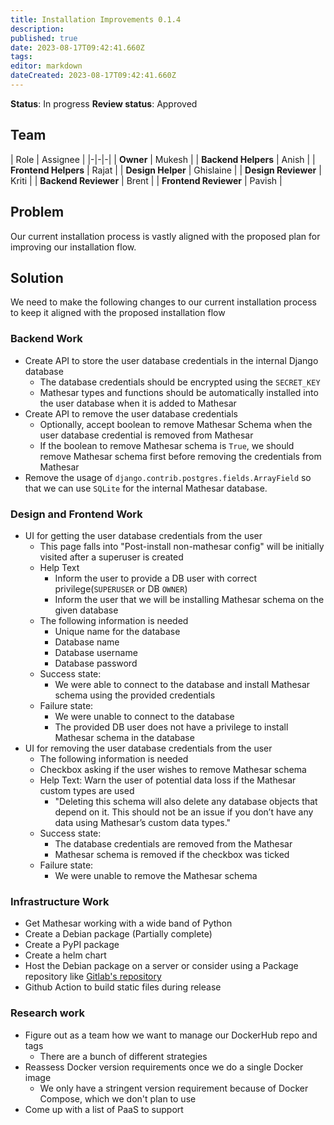 ```yaml
---
title: Installation Improvements 0.1.4
description: 
published: true
date: 2023-08-17T09:42:41.660Z
tags: 
editor: markdown
dateCreated: 2023-08-17T09:42:41.660Z
---
```


**Status**: In progress
**Review status**: Approved

## Team
| Role | Assignee |
|-|-|-|
| **Owner** | Mukesh |
| **Backend Helpers** | Anish |
| **Frontend Helpers** | Rajat |
| **Design Helper** | Ghislaine |
| **Design Reviewer** | Kriti |
| **Backend Reviewer** | Brent |
| **Frontend Reviewer** | Pavish |


## Problem
Our current installation process is vastly aligned with the proposed plan for improving our installation flow.

## Solution

We need to make the following changes to our current installation process to keep it aligned with the proposed installation flow
### Backend Work
- Create API to store the user database credentials in the internal Django database
  - The database credentials should be encrypted using the `SECRET_KEY`
  - Mathesar types and functions should be automatically installed into the user database when it is added to Mathesar
- Create API to remove the user database credentials
  - Optionally, accept boolean to remove Mathesar Schema when the user database credential is removed from Mathesar
  - If the boolean to remove Mathesar schema is `True`, we should remove Mathesar schema first before removing the credentials from Mathesar
- Remove the usage of `django.contrib.postgres.fields.ArrayField` so that we can use `SQLite` for the internal Mathesar database.

### Design and Frontend Work
- UI for getting the user database credentials from the user
  - This page falls into "Post-install non-mathesar config" will be initially visited after a superuser is created
  - Help Text
    - Inform the user to provide a DB user with correct privilege(`SUPERUSER` or DB `OWNER`)
    - Inform the user that we will be installing Mathesar schema on the given database
  - The following information is needed
    - Unique name for the database
    - Database name
    - Database username
    - Database password
  - Success state: 
    - We were able to connect to the database and install Mathesar schema using the provided credentials
  - Failure state:
    - We were unable to connect to the database
    - The provided DB user does not have a privilege to install Mathesar schema in the database
- UI for removing the user database credentials from the user
   - The following information is needed
    - Checkbox asking if the user wishes to remove Mathesar schema
    - Help Text: Warn the user of potential data loss if the Mathesar custom types are used
      - "Deleting this schema will also delete any database objects that depend on it. This should not be an issue if you don’t have any data using Mathesar’s custom data types."
  - Success state: 
    - The database credentials are removed from the Mathesar
    - Mathesar schema is removed if the checkbox was ticked
  - Failure state:
    - We were unable to remove the Mathesar schema


### Infrastructure Work
- Get Mathesar working with a wide band of Python
- Create a Debian package (Partially complete)
- Create a PyPI package
- Create a helm chart
- Host the Debian package on a server or consider using a Package repository like [Gitlab's repository](https://docs.gitlab.com/ee/user/packages/debian_repository/)
- Github Action to build static files during release


### Research work
- Figure out as a team how we want to manage our DockerHub repo and tags
    - There are a bunch of different strategies
- Reassess Docker version requirements once we do a single Docker image
    - We only have a stringent version requirement because of Docker Compose, which we don't plan to use 
- Come up with a list of PaaS to support
